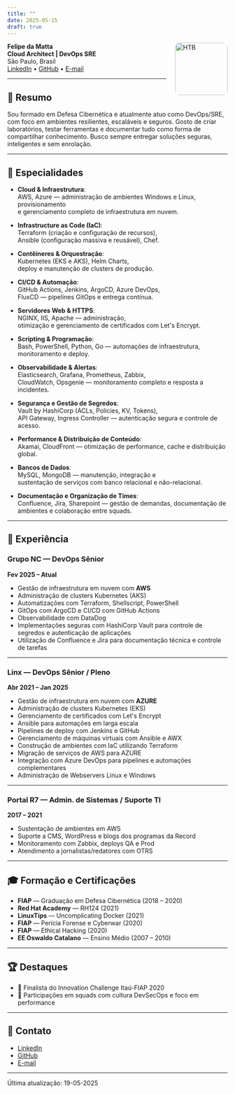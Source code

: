 ```yaml
---
title: ""
date: 2025-05-15
draft: true
---
```


<img src="/fx.png" alt="HTB" style="height: 120px; float: right; margin-left: 20px; border-radius: 10px;">

**Felipe da Matta**  
**Cloud Architect | DevOps SRE**  
São Paulo, Brasil  
[LinkedIn](https://www.linkedin.com/in/fmatta/) • [GitHub](https://github.com/fxshelll) • [E-mail](mailto:felipepmatta@gmail.com)

---

## 🧠 Resumo

Sou formado em Defesa Cibernética e atualmente atuo como DevOps/SRE, com foco em ambientes resilientes, escaláveis e seguros. Gosto de criar laboratórios, testar ferramentas e documentar tudo como forma de compartilhar conhecimento. Busco sempre entregar soluções seguras, inteligentes e sem enrolação.

---

## 🚀 Especialidades

- **Cloud & Infraestrutura**:  
  AWS, Azure — administração de ambientes Windows e Linux, provisionamento  
  e gerenciamento completo de infraestrutura em nuvem.

- **Infrastructure as Code (IaC)**:  
  Terraform (criação e configuração de recursos),  
  Ansible (configuração massiva e reusável), Chef.

- **Contêineres & Orquestração**:  
  Kubernetes (EKS e AKS), Helm Charts,  
  deploy e manutenção de clusters de produção.

- **CI/CD & Automação**:  
  GitHub Actions, Jenkins, ArgoCD, Azure DevOps,  
  FluxCD — pipelines GitOps e entrega contínua.

- **Servidores Web & HTTPS**:  
  NGINX, IIS, Apache — administração,  
  otimização e gerenciamento de certificados com Let's Encrypt.

- **Scripting & Programação**:  
  Bash, PowerShell, Python, Go — automações de infraestrutura,  
  monitoramento e deploy.

- **Observabilidade & Alertas**:  
  Elasticsearch, Grafana, Prometheus, Zabbix,  
  CloudWatch, Opsgenie — monitoramento completo e resposta a incidentes.

- **Segurança e Gestão de Segredos**:  
  Vault by HashiCorp (ACLs, Policies, KV, Tokens),  
  API Gateway, Ingress Controller — autenticação segura e controle de acesso.

- **Performance & Distribuição de Conteúdo**:  
  Akamai, CloudFront — otimização de performance, cache e distribuição global.

- **Bancos de Dados**:  
  MySQL, MongoDB — manutenção, integração e  
  sustentação de serviços com banco relacional e não-relacional.

- **Documentação e Organização de Times**:  
  Confluence, Jira, Sharepoint — gestão de demandas, documentação de ambientes e colaboração entre squads.

---

## 💼 Experiência

### Grupo NC — **DevOps Sênior**

**Fev 2025 – Atual**

- Gestão de infraestrutura em nuvem com **AWS**
- Administração de clusters Kubernetes (AKS)
- Automatizações com Terraform, Shellscript, PowerShell
- GitOps com ArgoCD e CI/CD com GitHub Actions
- Observabilidade com DataDog
- Implementações seguras com HashiCorp Vault para controle de segredos e autenticação de aplicações
- Utilização de Confluence e Jira para documentação técnica e controle de tarefas

---

### Linx — **DevOps Sênior / Pleno**

**Abr 2021 – Jan 2025**

- Gestão de infraestrutura em nuvem com **AZURE**
- Administração de clusters Kubernetes (EKS)
- Gerenciamento de certificados com Let's Encrypt
- Ansible para automações em larga escala
- Pipelines de deploy com Jenkins e GitHub
- Gerenciamento de máquinas virtuais com Ansible e AWX
- Construção de ambientes com IaC utilizando Terraform
- Migração de serviços de AWS para AZURE
- Integração com Azure DevOps para pipelines e automações complementares
- Administração de Webservers Linux e Windows

---

### Portal R7 — **Admin. de Sistemas / Suporte TI**

**2017 – 2021**

- Sustentação de ambientes em AWS
- Suporte a CMS, WordPress e blogs dos programas da Record
- Monitoramento com Zabbix, deploys QA e Prod
- Atendimento a jornalistas/redatores com OTRS

---

## 🎓 Formação e Certificações

- **FIAP** — Graduação em Defesa Cibernética (2018 – 2020)
- **Red Hat Academy** — RH124 (2021)
- **LinuxTips** — Uncomplicating Docker (2021)
- **FIAP** — Perícia Forense e Cyberwar (2020)
- **FIAP** — Ethical Hacking (2020)
- **EE Oswaldo Catalano** — Ensino Médio (2007 – 2010)

---

## 🏆 Destaques

- 🏅 Finalista do Innovation Challenge Itaú-FIAP 2020
- 🤝 Participações em squads com cultura DevSecOps e foco em performance

---

## 📎 Contato

- [LinkedIn](https://www.linkedin.com/in/fmatta)
- [GitHub](https://github.com/fxshelll)
- [E-mail](mailto:felipepmatta@gmail.com)

---

Última atualização: 19-05-2025

